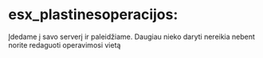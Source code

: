 # esx_plastinesoperacijos:

Įdedame į savo serverį ir paleidžiame. Daugiau nieko daryti nereikia nebent norite redaguoti operavimosi vietą

